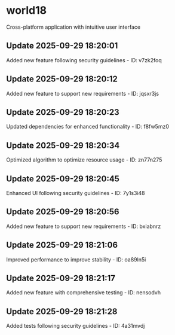 # world18
Cross-platform application with intuitive user interface

## Update 2025-09-29 18:20:01
Added new feature following security guidelines - ID: v7zk2foq


## Update 2025-09-29 18:20:12
Added new feature to support new requirements - ID: jqsxr3js


## Update 2025-09-29 18:20:23
Updated dependencies for enhanced functionality - ID: f8fw5mz0


## Update 2025-09-29 18:20:34
Optimized algorithm to optimize resource usage - ID: zn77n275


## Update 2025-09-29 18:20:45
Enhanced UI following security guidelines - ID: 7y1s3i48


## Update 2025-09-29 18:20:56
Added new feature to support new requirements - ID: bxiabnrz


## Update 2025-09-29 18:21:06
Improved performance to improve stability - ID: oa89ln5i


## Update 2025-09-29 18:21:17
Added new feature with comprehensive testing - ID: nensodvh


## Update 2025-09-29 18:21:28
Added tests following security guidelines - ID: 4a31mvdj

